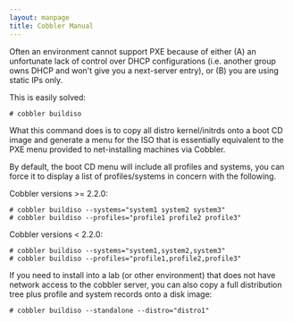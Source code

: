 ```yaml
---
layout: manpage
title: Cobbler Manual
---
```

Often an environment cannot support PXE because of either (A) an
unfortunate lack of control over DHCP configurations (i.e. another
group owns DHCP and won't give you a next-server entry), or (B) you
are using static IPs only.

This is easily solved:

    # cobbler buildiso

What this command does is to copy all distro kernel/initrds onto a
boot CD image and generate a menu for the ISO that is essentially
equivalent to the PXE menu provided to net-installing machines via
Cobbler.

By default, the boot CD menu will include all profiles and systems,
you can force it to display a list of profiles/systems in concern
with the following.

Cobbler versions >= 2.2.0:

    # cobbler buildiso --systems="system1 system2 system3"
    # cobbler buildiso --profiles="profile1 profile2 profile3"

Cobbler versions < 2.2.0:

    # cobbler buildiso --systems="system1,system2,system3"
    # cobbler buildiso --profiles="profile1,profile2,profile3"

If you need to install into a lab (or other environment) that does not have network
access to the cobbler server, you can also copy a full distribution tree plus profile
and system records onto a disk image:

    # cobbler buildiso --standalone --distro="distro1"

